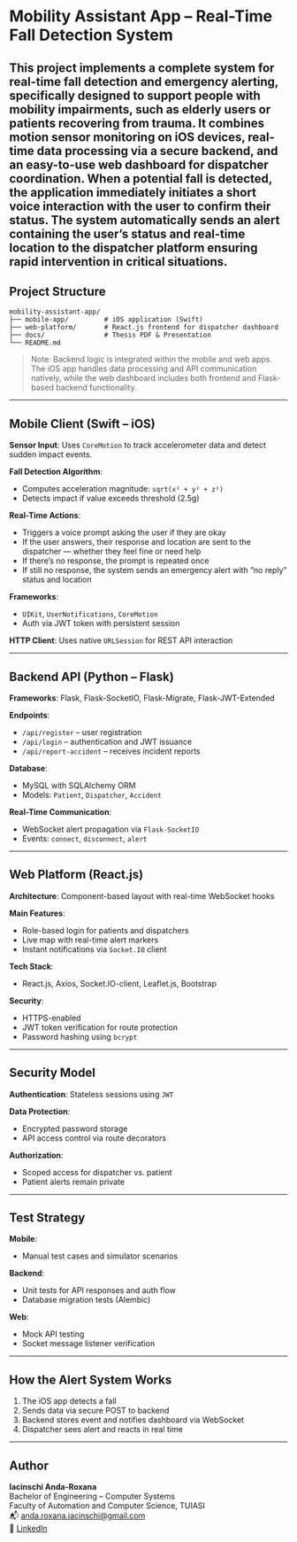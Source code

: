 
#  Mobility Assistant App – Real-Time Fall Detection System

This project implements a complete system for real-time fall detection and emergency alerting, specifically designed to support people with mobility impairments, such as elderly users or patients recovering from trauma. It combines motion sensor monitoring on iOS devices, real-time data processing via a secure backend, and an easy-to-use web dashboard for dispatcher coordination. When a potential fall is detected, the application immediately initiates a short voice interaction with the user to confirm their status. The system automatically sends an alert containing the user’s status and real-time location to the dispatcher platform ensuring rapid intervention in critical situations.
---

##  Project Structure

```
mobility-assistant-app/
├── mobile-app/         # iOS application (Swift)
├── web-platform/       # React.js frontend for dispatcher dashboard
├── docs/               # Thesis PDF & Presentation
└── README.md
```

> Note: Backend logic is integrated within the mobile and web apps. The iOS app handles data processing and API communication natively, while the web dashboard includes both frontend and Flask-based backend functionality.

---

##  Mobile Client (Swift – iOS)

**Sensor Input**: Uses `CoreMotion` to track accelerometer data and detect sudden impact events.

**Fall Detection Algorithm**:
- Computes acceleration magnitude: `sqrt(x² + y² + z²)`
- Detects impact if value exceeds threshold (2.5g)

**Real-Time Actions**:
- Triggers a voice prompt asking the user if they are okay
- If the user answers, their response and location are sent to the dispatcher — whether they feel fine or need help
- If there’s no response, the prompt is repeated once
- If still no response, the system sends an emergency alert with “no reply” status and location

**Frameworks**:
- `UIKit`, `UserNotifications`, `CoreMotion`
- Auth via JWT token with persistent session

**HTTP Client**: Uses native `URLSession` for REST API interaction

---

##  Backend API (Python – Flask)

**Frameworks**: Flask, Flask-SocketIO, Flask-Migrate, Flask-JWT-Extended

**Endpoints**:
- `/api/register` – user registration
- `/api/login` – authentication and JWT issuance
- `/api/report-accident` – receives incident reports

**Database**:
- MySQL with SQLAlchemy ORM
- Models: `Patient`, `Dispatcher`, `Accident`

**Real-Time Communication**:
- WebSocket alert propagation via `Flask-SocketIO`
- Events: `connect`, `disconnect`, `alert`

---

##  Web Platform (React.js)

**Architecture**: Component-based layout with real-time WebSocket hooks

**Main Features**:
- Role-based login for patients and dispatchers
- Live map with real-time alert markers
- Instant notifications via `Socket.IO` client

**Tech Stack**:
- React.js, Axios, Socket.IO-client, Leaflet.js, Bootstrap

**Security**:
- HTTPS-enabled
- JWT token verification for route protection
- Password hashing using `bcrypt`

---

##  Security Model

**Authentication**: Stateless sessions using `JWT`

**Data Protection**:
- Encrypted password storage
- API access control via route decorators

**Authorization**:
- Scoped access for dispatcher vs. patient
- Patient alerts remain private

---

##  Test Strategy

**Mobile**:
- Manual test cases and simulator scenarios

**Backend**:
- Unit tests for API responses and auth flow
- Database migration tests (Alembic)

**Web**:
- Mock API testing
- Socket message listener verification

---

##  How the Alert System Works

1. The iOS app detects a fall
2. Sends data via secure POST to backend
3. Backend stores event and notifies dashboard via WebSocket
4. Dispatcher sees alert and reacts in real time

---

##  Author

**Iacinschi Anda-Roxana**  
Bachelor of Engineering – Computer Systems  
Faculty of Automation and Computer Science, TUIASI  
📬 anda.roxana.iacinschi@gmail.com  
🔗 [LinkedIn](https://www.linkedin.com/in/anda-roxana-iacinschi-2ab6b426a/)
